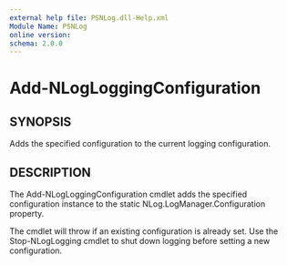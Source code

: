 ```yaml
---
external help file: PSNLog.dll-Help.xml
Module Name: PSNLog
online version:
schema: 2.0.0
---
```


# Add-NLogLoggingConfiguration

## SYNOPSIS

Adds the specified configuration to the current logging configuration.

## DESCRIPTION

The Add-NLogLoggingConfiguration cmdlet adds the specified configuration instance to the static NLog.LogManager.Configuration property.

The cmdlet will throw if an existing configuration is already set. Use the Stop-NLogLogging cmdlet to shut down logging before setting a new configuration.